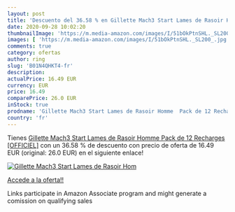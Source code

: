 ```yaml
---
layout: post
title: 'Descuento del 36.58 % en Gillette Mach3 Start Lames de Rasoir Hom'
date: 2020-09-28 10:02:20
thumbnailImage: 'https://m.media-amazon.com/images/I/51bOkPtnSHL._SL200_.jpg'
images: [ 'https://m.media-amazon.com/images/I/51bOkPtnSHL._SL200_.jpg' ]
comments: true
category: ofertas
author: ring
slug: 'B01N4QHKT4-fr'
description:
actualPrice: 16.49 EUR
currency: EUR
price: 16.49
comparePrice: 26.0 EUR
inStock: true
prodname: 'Gillette Mach3 Start Lames de Rasoir Homme  Pack de 12 Recharges [OFFICIEL]'
country: 'fr'
---
```


Tienes [Gillette Mach3 Start Lames de Rasoir Homme  Pack de 12 Recharges [OFFICIEL]](https://www.amazon.fr/dp/B01N4QHKT4/?tag=tolees0d-21) con un 36.58 % de descuento con precio de oferta de 16.49 EUR (original: 26.0 EUR) en el siguiente enlace!

[![Gillette Mach3 Start Lames de Rasoir Hom](https://m.media-amazon.com/images/I/51bOkPtnSHL._SL200_.jpg)](https://www.amazon.fr/dp/B01N4QHKT4/?tag=tolees0d-21)

[Accede a la oferta!!](https://www.amazon.fr/dp/B01N4QHKT4/?tag=tolees0d-21)

Links participate in Amazon Associate program and might generate a comission on qualifying sales


